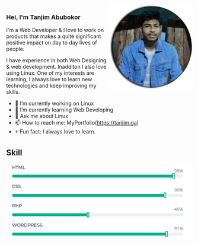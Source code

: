 <img align="right" height="45%" width="45%" src="https://github.com/tanjim750/Tanjim_Abubokor/blob/master/20220311_023534.png"/>

### Hei, I'm Tanjim Abubokor
<p>I'm a Web Developer & I love to work on products that makes a quite significant positive impact on day to day lives of people.

I have experience in both Web Designing & web development. Inadditon I also love using Linux. One of my interests are learning, I always love to learn new technologies and keep improving my skills.</P>

- 🔭 I’m currently working on Linux
- 🌱 I’m currently learning Web Developing
- 💬 Ask me about Linux
- 📫 How to reach me: MyPortfolio(https://tanjim.ga)
- ⚡ Fun fact: I always love to learn.

## Skill
<img src="https://github.com/tanjim750/Tanjim_Abubokor/blob/master/Screenshot%20from%202022-03-07%2006-49-33.png"/>

